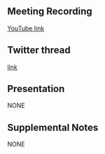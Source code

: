 ## Meeting Recording

[YouTube link](https://www.youtube.com/watch?v=yB-yJK1jqwg)

## Twitter thread

[link](https://twitter.com/Orthogonal_Lab/status/1581368390182375424)

## Presentation

NONE   

## Supplemental Notes

NONE
